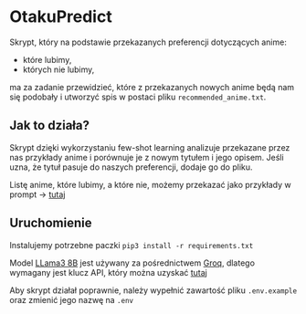 # OtakuPredict

Skrypt, który na podstawie przekazanych preferencji dotyczących anime:

- które lubimy,
- których nie lubimy,

ma za zadanie przewidzieć, które z przekazanych nowych anime będą nam się podobały i utworzyć spis w postaci pliku `recommended_anime.txt`.

## Jak to działa?

Skrypt dzięki wykorzystaniu few-shot learning analizuje przekazane przez nas przykłady anime i porównuje je z nowym tytułem i jego opisem. Jeśli uzna, że tytuł pasuje do naszych preferencji, dodaje go do pliku.

Listę anime, które lubimy, a które nie, możemy przekazać jako przykłady w prompt -> [tutaj](./llms/prompt.py)

## Uruchomienie

Instalujemy potrzebne paczki `pip3 install -r requirements.txt`

Model [LLama3 8B](https://llama.meta.com/llama3/) jest używany za pośrednictwem [Groq](https://groq.com), dlatego wymagany jest klucz API, który można uzyskać [tutaj](https://console.groq.com/keys)

Aby skrypt działał poprawnie, należy wypełnić zawartość pliku `.env.example` oraz zmienić jego nazwę na `.env`
